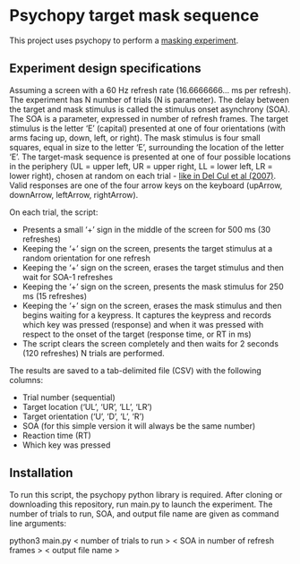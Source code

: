 # Psychopy target mask sequence
This project uses psychopy to perform a [masking experiment](https://en.wikipedia.org/wiki/Visual_masking).
 
## Experiment design specifications
Assuming a screen with a 60 Hz refresh rate (16.6666666... ms per refresh).
The experiment has N number of trials (N is parameter).
The delay between the target and mask stimulus is called the stimulus onset asynchrony (SOA). The SOA is a parameter, expressed in number of refresh frames.
The target stimulus is the letter ‘E’ (capital) presented at one of four orientations (with arms facing up, down, left, or right).
The mask stimulus is four small squares, equal in size to the letter ‘E’, surrounding the location of the letter ‘E’.
The target-mask sequence is presented at one of four possible locations in the periphery (UL = upper left, UR = upper right, LL = lower left, LR = lower right), chosen at random on each trial -  [like in Del Cul et al (2007)](https://journals.plos.org/plosbiology/article/file?id=10.1371/journal.pbio.0050260&type=printable).
Valid responses are one of the four arrow keys on the keyboard (upArrow, downArrow, leftArrow, rightArrow).
 
On each trial, the script:
* Presents a small ‘+’ sign in the middle of the screen for 500 ms (30 refreshes)
* Keeping the ‘+’ sign on the screen, presents the target stimulus at a random orientation for one refresh
* Keeping the ‘+’ sign on the screen, erases the target stimulus and then wait for SOA-1 refreshes
* Keeping the ‘+’ sign on the screen, presents the mask stimulus for 250 ms (15 refreshes)
* Keeping the ‘+’ sign on the screen, erases the mask stimulus and then begins waiting for a keypress. It captures the keypress and records which key was pressed (response) and when it was pressed with respect to the onset of the target (response time, or RT in ms)
* The script clears the screen completely and then waits for 2 seconds (120 refreshes)
N trials are performed.
 
The results are saved to a tab-delimited file (CSV) with the following columns:
* Trial number (sequential)
* Target location (‘UL’, ‘UR’, ‘LL’, ‘LR’)
* Target orientation (‘U’, ‘D’, ‘L’, ‘R’)
* SOA (for this simple version it will always be the same number)
* Reaction time (RT)
* Which key was pressed
 
 
## Installation
To run this script, the psychopy python library is required. After cloning or downloading this repository, run main.py to launch the experiment. The number of trials to run, SOA, and output file name are given as command line arguments:

python3 main.py < number of trials to run > < SOA in number of refresh frames > < output file name >
